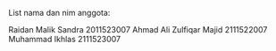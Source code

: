 List nama dan nim anggota:

Raidan Malik Sandra 2011523007
Ahmad Ali Zulfiqar Majid 2111522007
Muhammad Ikhlas 2111523007
